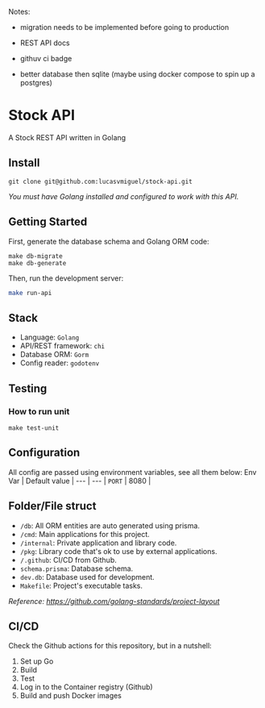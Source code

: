Notes:

- migration needs to be implemented before going to production
- REST API docs
- githuv ci badge

- better database then sqlite (maybe using docker compose to spin up a postgres)

# Stock API

A Stock REST API written in Golang

## Install

```
git clone git@github.com:lucasvmiguel/stock-api.git
```

_You must have Golang installed and configured to work with this API._

## Getting Started

First, generate the database schema and Golang ORM code:

<!-- TODO -->

```
make db-migrate
make db-generate
```

Then, run the development server:

```bash
make run-api
```

## Stack

- Language: `Golang`
- API/REST framework: `chi`
- Database ORM: `Gorm`
- Config reader: `godotenv`

## Testing

### How to run unit

```
make test-unit
```

## Configuration

All config are passed using environment variables, see all them below:
Env Var | Default value |
--- | --- |
`PORT` | 8080 |

## Folder/File struct

<!-- TODO: change at least db folder -->

- `/db`: All ORM entities are auto generated using prisma.
- `/cmd`: Main applications for this project.
- `/internal`: Private application and library code.
- `/pkg`: Library code that's ok to use by external applications.
- `/.github`: CI/CD from Github.
- `schema.prisma`: Database schema.
- `dev.db`: Database used for development.
- `Makefile`: Project's executable tasks.

_Reference: https://github.com/golang-standards/project-layout_

## CI/CD

Check the Github actions for this repository, but in a nutshell:

1. Set up Go
2. Build
3. Test
4. Log in to the Container registry (Github)
5. Build and push Docker images
